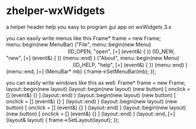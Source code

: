 # zhelper-wxWidgets
a helper header help you easy to program gui app on wxWidgets 3.x

you can easily write menus like this
Frame* frame = new Frame;
menu::begin(new MenuBar)
    ("File", 
         menu::begin(new Menu)
　　　　　　　　　　　　(ID_OPEN, "open",   [=] (event&) {  })
                    (ID_NEW,   "new",    [=] (event&) {  })
                    (menu::end)
     )
     ("About",
          menu::begin(new Menu)
　　　　　　　　　　　　　(ID_HELP,   "help",    [=] (event&)  {   })
                     (menu::end)
     )
     (menu::end,   [=] (MenuBar* mb) {
                                      frame->SetMenuBar(mb);
                                });

you can easily write windows like this as well:
Frame* frame = new Frame;
layout::begin(new layout)
    (layout::begin(new layout)
        (new button) [ onclick = [] (event&) {} ]
        (layout::end)
    )
    (layout::begin(new layout)
        (new button) [ onclick = [] (event&) {} ]
        (layout::end)
    )
    (layout::begin(new layout)
        (new button) [ onclick = [] (event&) {} ]
        (layout::end)
    )
    (layout::begin(new layout)
        (new button) [ onclick = [] (event&) {} ]
        (layout::end)
    )
    (layout::end, [=] (layout& layout) {
                                frame->SetLayout(layout);
                            });
